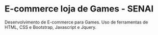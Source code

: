 # E-commerce loja de Games - SENAI
Desenvolvimento de E-commerce para Games. Uso de ferramentas de HTML, CSS e Bootstrap, Javascript e Jquery.
